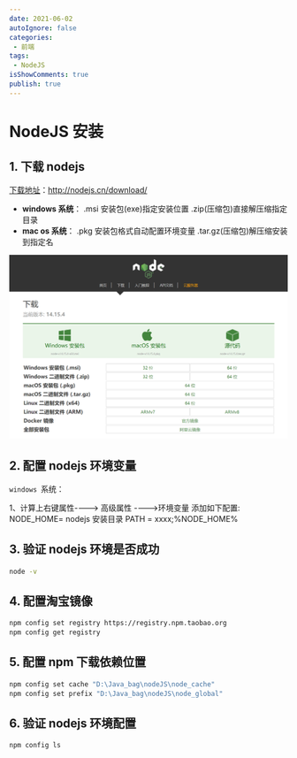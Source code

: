 ```yaml
---
date: 2021-06-02
autoIgnore: false
categories:
 - 前端
tags:
 - NodeJS
isShowComments: true
publish: true
---
```


# NodeJS 安装

## 1. 下载 nodejs

[下载地址](http://nodejs.cn/download/)：http://nodejs.cn/download/

- **windows 系统**： .msi 安装包(exe)指定安装位置 .zip(压缩包)直接解压缩指定目录
- **mac os 系统**： .pkg 安装包格式自动配置环境变量 .tar.gz(压缩包)解压缩安装到指定名

![image-20210217131801965](media/NodeJS安装.assets/image-20210217131801965.png)

## 2. 配置 nodejs 环境变量

`windows `系统：

1、计算上右键属性----> 高级属性 ---->环境变量 添加如下配置:
NODE_HOME= nodejs 安装目录
PATH = xxxx;%NODE_HOME%

## 3. 验证 nodejs 环境是否成功

```bash
node -v
```

## 4. 配置淘宝镜像

```bash
npm config set registry https://registry.npm.taobao.org
npm config get registry
```

## 5. 配置 npm 下载依赖位置

```bash
npm config set cache "D:\Java_bag\nodeJS\node_cache"
npm config set prefix "D:\Java_bag\nodeJS\node_global"
```

## 6. 验证 nodejs 环境配置

```bash
npm config ls
```